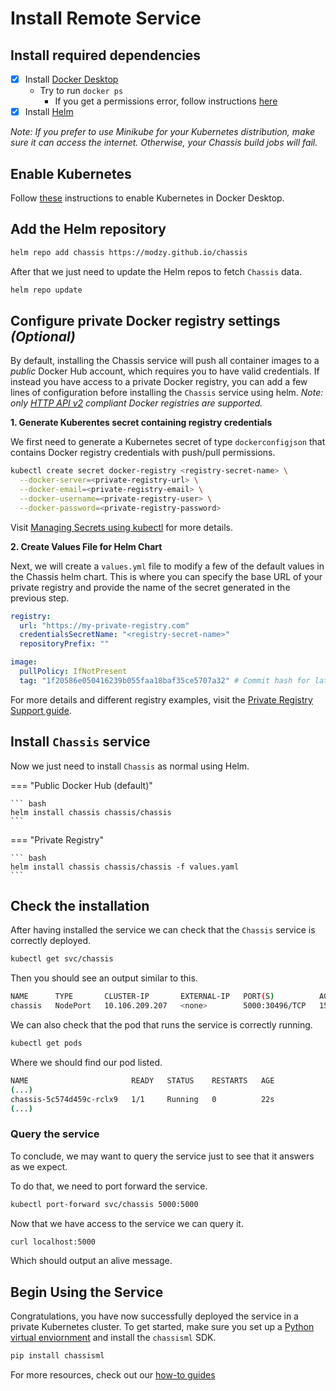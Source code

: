 # Install Remote Service

## Install required dependencies

- [X] Install [Docker Desktop](https://docs.docker.com/get-docker/)
    * Try to run `docker ps`
        * If you get a permissions error, follow instructions [here](https://docs.docker.com/engine/install/linux-postinstall/)
- [X] Install [Helm](https://helm.sh/docs/intro/install/)

*Note: If you prefer to use Minikube for your Kubernetes distribution, make sure it can access the internet. Otherwise, your Chassis build jobs will fail.*

## Enable Kubernetes

Follow [these](https://docs.docker.com/desktop/kubernetes/) instructions to enable Kubernetes in Docker Desktop.

## Add the Helm repository

```bash
helm repo add chassis https://modzy.github.io/chassis
```

After that we just need to update the Helm repos to fetch `Chassis` data.

```bash
helm repo update
```

## Configure private Docker registry settings *(Optional)*

By default, installing the Chassis service will push all container images to a *public* Docker Hub account, which requires you to have valid credentials. If instead you have access to a private Docker registry, you can add a few lines of configuration before installing the `Chassis` service using helm. *Note: only [HTTP API v2](https://docs.docker.com/registry/spec/api/) compliant Docker registries are supported.*

**1. Generate Kuberentes secret containing registry credentials**

We first need to generate a Kubernetes secret of type `dockerconfigjson` that contains Docker registry credentials with push/pull permissions.

```bash
kubectl create secret docker-registry <registry-secret-name> \
  --docker-server=<private-registry-url> \
  --docker-email=<private-registry-email> \
  --docker-username=<private-registry-user> \
  --docker-password=<private-registry-password>
```

Visit [Managing Secrets using kubectl](https://kubernetes.io/docs/tasks/configmap-secret/managing-secret-using-kubectl/) for more details.

**2. Create Values File for Helm Chart**

Next, we will create a `values.yml` file to modify a few of the default values in the Chassis helm chart. This is where you can specify the base URL of your private registry and provide the name of the secret generated in the previous step. 

``` yaml title="values.yml"
registry:
  url: "https://my-private-registry.com"
  credentialsSecretName: "<registry-secret-name>"
  repositoryPrefix: ""

image:
  pullPolicy: IfNotPresent
  tag: "1f20586e050416239b055faa18baf35ce5707a32" # Commit hash for latest version of Chassis service
```

For more details and different registry examples, visit the [Private Registry Support guide](../how-to-guides/private-registry.md).

## Install `Chassis` service

Now we just need to install `Chassis` as normal using Helm.

=== "Public Docker Hub (default)"

    ``` bash
    helm install chassis chassis/chassis
    ```

=== "Private Registry"

    ``` bash
    helm install chassis chassis/chassis -f values.yaml
    ```



## Check the installation

After having installed the service we can check that the `Chassis` service is correctly deployed.

```bash
kubectl get svc/chassis
```

Then you should see an output similar to this.

```bash
NAME      TYPE       CLUSTER-IP       EXTERNAL-IP   PORT(S)          AGE
chassis   NodePort   10.106.209.207   <none>        5000:30496/TCP   15s
```

We can also check that the pod that runs the service is correctly running.

```bash
kubectl get pods
```

Where we should find our pod listed.

```bash
NAME                       READY   STATUS    RESTARTS   AGE
(...)
chassis-5c574d459c-rclx9   1/1     Running   0          22s
(...)
```

### Query the service

To conclude, we may want to query the service just to see that it answers as we expect.

To do that, we need to port forward the service.

```bash
kubectl port-forward svc/chassis 5000:5000
```

Now that we have access to the service we can query it.

```bash
curl localhost:5000
```

Which should output an alive message.

## Begin Using the Service

Congratulations, you have now successfully deployed the service in a private Kubernetes cluster. To get started, make sure you set up a [Python virtual enviornment](https://realpython.com/what-is-pip/#using-pip-in-a-python-virtual-environment) and install the `chassisml` SDK.

```bash
pip install chassisml
```

For more resources, check out our [how-to guides](../how-to-guides/frameworks.md)
